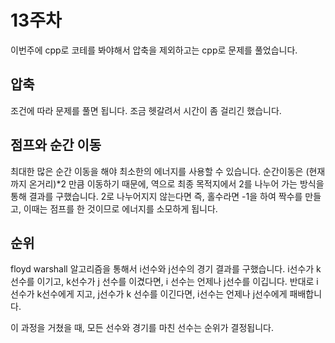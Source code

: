 
# 13주차
이번주에 cpp로 코테를 봐야해서 압축을 제외하고는 cpp로 문제를 풀었습니다.

## 압축
조건에 따라 문제를 풀면 됩니다. 조금 헷갈려서 시간이 좀 걸리긴 했습니다.

## 점프와 순간 이동
최대한 많은 순간 이동을 해야 최소한의 에너지를 사용할 수 있습니다.
순간이동은 (현재까지 온거리)*2 만큼 이동하기 때문에, 역으로 최종 목적지에서 2를 나누어 가는 방식을 통해 결과를 구했습니다. 2로 나누어지지 않는다면 즉, 홀수라면 -1을 하여 짝수를 만들고, 이때는 점프를 한 것이므로 에너지를 소모하게 됩니다.


## 순위
floyd warshall 알고리즘을 통해서 i선수와 j선수의 경기 결과를 구했습니다.
i선수가 k선수를 이기고, k선수가 j 선수를 이겼다면, i 선수는 언제나 j선수를 이깁니다.
반대로 i선수가 k선수에게 지고, j선수가 k 선수를 이긴다면, i선수는 언제나 j선수에게 패배합니다.

이 과정을 거쳤을 때, 모든 선수와 경기를 마친 선수는 순위가 결정됩니다. 
